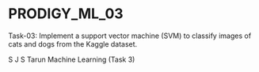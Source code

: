 # PRODIGY_ML_03
Task-03: Implement a support vector machine (SVM) to classify images of cats and dogs from the Kaggle dataset.

S J S Tarun 
Machine Learning
(Task 3)
